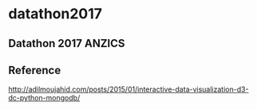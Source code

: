 # datathon2017

## Datathon 2017 ANZICS

## Reference
http://adilmoujahid.com/posts/2015/01/interactive-data-visualization-d3-dc-python-mongodb/
